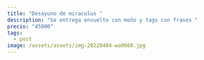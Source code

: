 ```yaml
---
title: "Desayuno de miraculus "
description: "Se entrega envuelto con moño y tags con frases "
precio: "45000"
tags:
  - post
image: /assets/assets/img-20220404-wa0060.jpg
---
```

